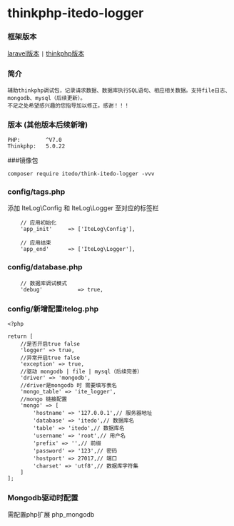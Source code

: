 # thinkphp-itedo-logger

### 框架版本
<a href="https://github.com/hzp0szl/itedo-logger">laravel版本</a>
` | `
<a href="https://github.com/hzp0szl/think-itedo-logger">thinkphp版本</a>

### 简介
	辅助thinkphp调试包，记录请求数据、数据库执行SQL语句、相应相关数据。支持file日志、mongodb、mysql（后续更新）。
	不足之处希望感兴趣的您指导加以修正。感谢！！！

### 版本 (其他版本后续新增)
```
PHP:        ^V7.0
Thinkphp:   5.0.22
```

###镜像包
```
composer require itedo/think-itedo-logger -vvv
```

### config/tags.php
添加 IteLog\Config 和 IteLog\Logger 至对应的标签栏
```
    // 应用初始化
    'app_init'     => ['IteLog\Config'],
    
    // 应用结束
    'app_end'      => ['IteLog\Logger'],
```
### config/database.php
```
    // 数据库调试模式
    'debug'           => true,
```
### config/新增配置itelog.php
```
<?php

return [
    //是否开启true false
    'logger' => true,
    //异常开启true false
    'exception' => true,
    //驱动 mongodb | file | mysql（后续完善）
    'driver' => 'mongodb',
    //driver是mongodb 时 需要填写表名
    'mongo_table' => 'ite_logger',
    //mongo 链接配置
    'mongo' => [
        'hostname' => '127.0.0.1',// 服务器地址
        'database' => 'itedo',// 数据库名
        'table' => 'itedo',// 数据库名
        'username' => 'root',// 用户名
        'prefix' => '',// 前缀
        'password' => '123',// 密码
        'hostport' => 27017,// 端口
        'charset' => 'utf8',// 数据库字符集
    ]
];
```

### Mongodb驱动时配置
需配置php扩展  php_mongodb